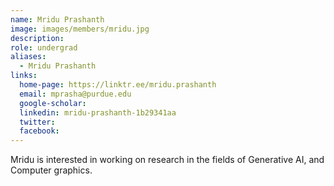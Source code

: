 ```yaml
---
name: Mridu Prashanth
image: images/members/mridu.jpg
description: 
role: undergrad
aliases:
  - Mridu Prashanth
links:
  home-page: https://linktr.ee/mridu.prashanth
  email: mprasha@purdue.edu
  google-scholar: 
  linkedin: mridu-prashanth-1b29341aa
  twitter:
  facebook:
---
```


Mridu is interested in working on research in the fields of Generative AI, and Computer graphics.